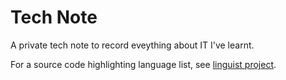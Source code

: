 # Tech Note
A private tech note to record eveything about IT I've learnt.

For a source code highlighting language list, see [linguist project](https://github.com/github/linguist/blob/master/lib/linguist/languages.yml).
